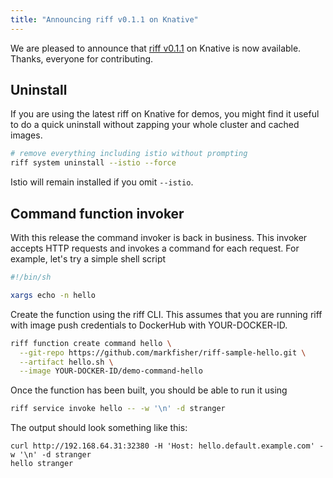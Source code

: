 ```yaml
---
title: "Announcing riff v0.1.1 on Knative"
---
```


We are pleased to announce that [riff v0.1.1](https://github.com/projectriff/riff/releases/tag/v0.1.1) on Knative is now available. Thanks, everyone for contributing.

## Uninstall

If you are using the latest riff on Knative for demos, you might find it useful to do a quick uninstall without zapping your whole cluster and cached images.

```sh
# remove everything including istio without prompting 
riff system uninstall --istio --force
```

Istio will remain installed if you omit `--istio`. 

## Command function invoker

With this release the command invoker is back in business.  This invoker accepts HTTP requests and invokes a command for each request. For example, let's try a simple shell script

```sh
#!/bin/sh

xargs echo -n hello
```

Create the function using the riff CLI. This assumes that you are running riff with image push credentials to DockerHub with YOUR-DOCKER-ID.

```sh
riff function create command hello \
  --git-repo https://github.com/markfisher/riff-sample-hello.git \
  --artifact hello.sh \
  --image YOUR-DOCKER-ID/demo-command-hello
```

Once the function has been built, you should be able to run it using

```sh
riff service invoke hello -- -w '\n' -d stranger
```

The output should look something like this:

```
curl http://192.168.64.31:32380 -H 'Host: hello.default.example.com' -w '\n' -d stranger
hello stranger
```
